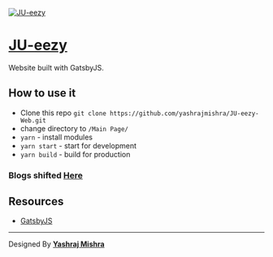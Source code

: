 [![JU-eezy](https://raw.githubusercontent.com/yashrajmishra/JU-eezy-Web/master/Support%20files/background.png)](https://jueezy.rocks)
# [JU-eezy](https://jueezy.rocks)

Website built with GatsbyJS.

## How to use it

- Clone this repo `git clone https://github.com/yashrajmishra/JU-eezy-Web.git`
- change directory to `/Main Page/`
- `yarn` - install modules
- `yarn start` - start for development
- `yarn build` - build for production

### Blogs shifted [Here](https://github.com/yashrajmishra/JU-eezy-Blog)

## Resources

- [GatsbyJS](https://www.gatsbyjs.org/)

---

Designed By **[Yashraj Mishra](https://yashrajmishra.github.io)**
